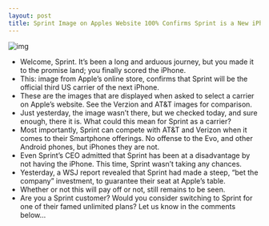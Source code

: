```yaml
---
layout: post
title: Sprint Image on Apples Website 100% Confirms Sprint is a New iPhone Carrier
---
```

![img](http://media.idownloadblog.com/wp-content/uploads/2011/07/sprint-logo.jpg)
* Welcome, Sprint. It’s been a long and arduous journey, but you made it to the promise land; you finally scored the iPhone.
* This: image from Apple’s online store, confirms that Sprint will be the official third US carrier of the next iPhone.
* These are the images that are displayed when asked to select a carrier on Apple’s website. See the Verzion and AT&T images for comparison.
* Just yesterday, the image wasn’t there, but we checked today, and sure enough, there it is. What could this mean for Sprint as a carrier?
* Most importantly, Sprint can compete with AT&T and Verizon when it comes to their Smartphone offerings. No offense to the Evo, and other Android phones, but iPhones they are not.
* Even Sprint’s CEO admitted that Sprint has been at a disadvantage by not having the iPhone. This time, Sprint wasn’t taking any chances.
* Yesterday, a WSJ report revealed that Sprint had made a steep, “bet the company” investment, to guarantee their seat at Apple’s table.
* Whether or not this will pay off or not, still remains to be seen.
* Are you a Sprint customer? Would you consider switching to Sprint for one of their famed unlimited plans? Let us know in the comments below…

